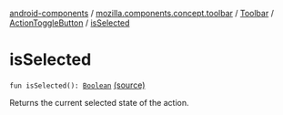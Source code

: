 [android-components](../../../index.md) / [mozilla.components.concept.toolbar](../../index.md) / [Toolbar](../index.md) / [ActionToggleButton](index.md) / [isSelected](./is-selected.md)

# isSelected

`fun isSelected(): `[`Boolean`](https://kotlinlang.org/api/latest/jvm/stdlib/kotlin/-boolean/index.html) [(source)](https://github.com/mozilla-mobile/android-components/blob/master/components/concept/toolbar/src/main/java/mozilla/components/concept/toolbar/Toolbar.kt#L315)

Returns the current selected state of the action.

